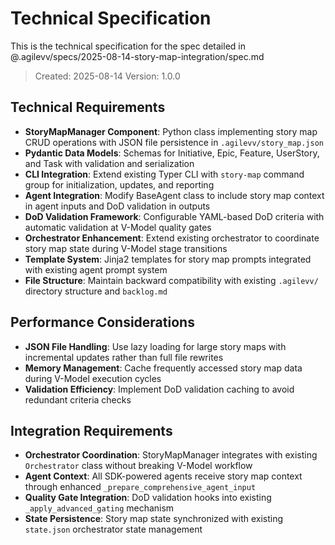 # Technical Specification

This is the technical specification for the spec detailed in @.agilevv/specs/2025-08-14-story-map-integration/spec.md

> Created: 2025-08-14
> Version: 1.0.0

## Technical Requirements

- **StoryMapManager Component**: Python class implementing story map CRUD operations with JSON file persistence in `.agilevv/story_map.json`
- **Pydantic Data Models**: Schemas for Initiative, Epic, Feature, UserStory, and Task with validation and serialization
- **CLI Integration**: Extend existing Typer CLI with `story-map` command group for initialization, updates, and reporting
- **Agent Integration**: Modify BaseAgent class to include story map context in agent inputs and DoD validation in outputs
- **DoD Validation Framework**: Configurable YAML-based DoD criteria with automatic validation at V-Model quality gates
- **Orchestrator Enhancement**: Extend existing orchestrator to coordinate story map state during V-Model stage transitions
- **Template System**: Jinja2 templates for story map prompts integrated with existing agent prompt system
- **File Structure**: Maintain backward compatibility with existing `.agilevv/` directory structure and `backlog.md`

## Performance Considerations

- **JSON File Handling**: Use lazy loading for large story maps with incremental updates rather than full file rewrites
- **Memory Management**: Cache frequently accessed story map data during V-Model execution cycles
- **Validation Efficiency**: Implement DoD validation caching to avoid redundant criteria checks

## Integration Requirements

- **Orchestrator Coordination**: StoryMapManager integrates with existing `Orchestrator` class without breaking V-Model workflow
- **Agent Context**: All SDK-powered agents receive story map context through enhanced `_prepare_comprehensive_agent_input`
- **Quality Gate Integration**: DoD validation hooks into existing `_apply_advanced_gating` mechanism
- **State Persistence**: Story map state synchronized with existing `state.json` orchestrator state management
